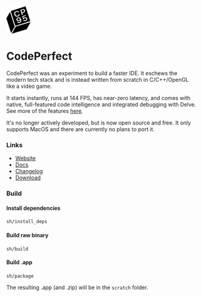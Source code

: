 <img src="web/public/logo.png" width="64">

# CodePerfect

CodePerfect was an experiment to build a faster IDE. It eschews the modern tech
stack and is instead written from scratch in C/C++/OpenGL like a video game.

It starts instantly, runs at 144 FPS, has near-zero latency, and comes with
native, full-featured code intelligence and integrated debugging with Delve.
See more of the features [here](https://docs.codeperfect95.com).

It's no longer actively developed, but is now open source and free. It only
supports MacOS and there are currently no plans to port it.

### Links

- [Website](https://codeperfect95.com)
- [Docs](https://docs.codeperfect95.com)
- [Changelog](https://docs.codeperfect95.com/changelog)
- [Download](https://github.com/codeperfect95/codeperfect/releases/latest)

### Build

#### Install dependencies

```
sh/install_deps
```

#### Build raw binary

```
sh/build
```

#### Build .app

```
sh/package
```

The resulting .app (and .zip) will be in the `scratch` folder.